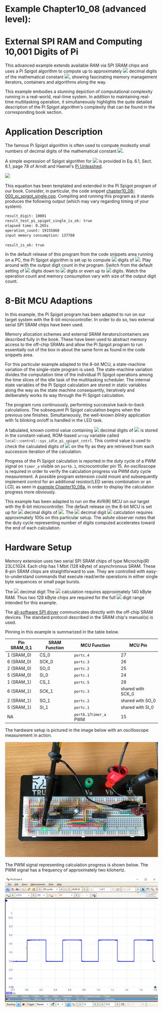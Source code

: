 # Example Chapter10_08 (advanced level):
# External SPI RAM and Computing 10,001 Digits of Pi

This advanced example extends available RAM via SPI SRAM chips
and uses a Pi Spigot algorithm to compute up to approximately
<img src="https://render.githubusercontent.com/render/math?math=10,001">
decimal digits of the mathematical
constant <img src="https://render.githubusercontent.com/render/math?math=\pi">,
showing fascinating memory management iterators,
containers and algorithms along the way.

This example embodies a stunning depiction
of computational complexity running in a real-world, real-time system.
In addition to maintaining real-time multitasking operation,
it simultaneously highlights the quite detailed description
of the Pi Spigot algorithm's complexity that can
be found in the corresponding book section.

# Application Description

The famous Pi Spigot algorithm is often used to compute
modestly small numbers of decimal digits of the mathematical constant
<img src="https://render.githubusercontent.com/render/math?math=\pi">.

A simple expression of Spigot algorithm for
<img src="https://render.githubusercontent.com/render/math?math=\pi">
is provided in Eq. 6.1, Sect. 6.1,
page 78 of Arndt and Haenel's [Pi Unleashed](https://www.springer.com/gp/book/9783642567353).

<img src="https://render.githubusercontent.com/render/math?math=\pi\,=\,2\,+\,\dfrac{1}{3}\Biggl(2\,+\,\dfrac{2}{5}\Biggl(2\,+\,\dfrac{3}{7}\Biggl(2\,+\,\ldots\Biggr)\Biggr)\Biggr)">

This equation has been templated and extended in the Pi Spigot program
of our book. Consider, in particular, the code snippet
[chapter10_08-000_pi_spigot_single.cpp](../../code_snippets/chapter10/chapter10_08-000_pi_spigot_single.cpp).
Compiling and running this program as it stands produces the following output
(which may vary regarding timing of your system):

```
result_digit: 10001
result_test_pi_spigot_single_is_ok: true
elapsed time: 0.265s
operation_count: 19155868
input memory consumption: 137788

result_is_ok: true
```

In the default release of this program
from the code snippets area running on a PC,
the Pi Spigot algorithm is set up to compute
<img src="https://render.githubusercontent.com/render/math?math=10,001">
digits of
<img src="https://render.githubusercontent.com/render/math?math=\pi">.
Play around with the output digit count in the program.
Switch from the default setting of
<img src="https://render.githubusercontent.com/render/math?math=10,001">
digits down to
<img src="https://render.githubusercontent.com/render/math?math=1,001">
digits or even up to
<img src="https://render.githubusercontent.com/render/math?math=100,001">
digits.
Watch the operation count and memory consumption vary with
size of the output digit count.

# 8-Bit MCU Adaptions

In this example, the Pi Spigot program has been adapted
to run on our target system with the 8-bit microcontroller.
In order to do so, two external serial SPI SRAM chips
have been used.

Memory allocation schemes and external SRAM iterators/containers
are described fully in the book. These have been used to
abstract memory access to the off-chip SRAMs
and allow the Pi Spigot program to run essentially
out of the box in about the same form as found
in the code snippets area.

For this particular example adapted to the 8-bit MCU,
a state-machine variation
of the single-state program is used. The state-machine
variation divides the computation time of the individual
Pi Spigot operations among the time slices of the idle
task of the multitasking scheduler. The internal state
variables of the Pi Spigot calculation are stored
in static variables along the way as the state machine
consequently, iteratively and deliberately works its way
through the Pi Spigot calculation.

The program runs continuously, performing successive back-to-back
calculations. The subsequent Pi Spigot calculation begins
when the previous one finishes.
Simultaneously, the well-known _blinky_ application with
1s blinking on/off is handled in the LED task.

A tabulated, known control value containing
<img src="https://render.githubusercontent.com/render/math?math=\gtrsim\,10,011">
decimal digits of
<img src="https://render.githubusercontent.com/render/math?math=\pi">
is stored in the constant-valued, ROM-based `array` variable
called `local::control::sys_idle_pi_spigot_cntrl`. This control value
is used to check the calculated digits of
<img src="https://render.githubusercontent.com/render/math?math=\pi">
on the fly as they are retrieved from each successive iteration
of the calculation.

Progress of the Pi Spigot calculation is reported in the
duty cycle of a PWM signal on `timer_a` visible on `portb.1`, microcontroller pin 15.
An oscilloscope is required in order to verify the calculation
progress via PWM duty cycle measurement.
A possible program extension
could mount and subsequently implement control for
an additional resistor/LED series combination
or an LCD, as seen in
[example Chapter10_08a](../chapter10_08a),
in order to display the calculation progress more obviously.

This example has been adapted to run on the AVR(R) MCU
on our target with the 8-bit microcontroller.
The default release on the 8-bit MCU is set up for
<img src="https://render.githubusercontent.com/render/math?math=1,001">
decimal digits of
<img src="https://render.githubusercontent.com/render/math?math=\pi">.
The
<img src="https://render.githubusercontent.com/render/math?math=1,001">
decimal digit
<img src="https://render.githubusercontent.com/render/math?math=\pi">
calculation requires approximately 100s on this particular setup.
The astute observer notes that
the duty cycle representing number of digits computed
accelerates toward the end of each calculation.

# Hardware Setup

Memory extension uses two serial SPI SRAM chips of type Microchip(R) 23LC1024.
Each chip has 1 Mbit (128 kByte) of asynchronous SRAM.
These 8-pin SRAM chips are straightforward to use.
They are controlled with easy-to-understand commands
that execute read/write operations in either single byte sequences
or small page bursts.

The <img src="https://render.githubusercontent.com/render/math?math=10,001">
decimal digit
The <img src="https://render.githubusercontent.com/render/math?math=\pi">
calculation requires approximately 140 kByte RAM.
Thus two 128 kByte chips are required
for the full
<img src="https://render.githubusercontent.com/render/math?math=10,001">
digit range intended for this example.

The [all-software SPI driver](./src/mcal_spi/mcal_spi_software_port_driver.h)
communicates directly with the off-chip SRAM devices.
The standard protocol described in the SRAM chip's manual(s) is used.

Pinning in this example is summarized in the table below.

| Pin SRAM_0,1   |  SRAM Function | MCU Function            | MCU Pin            |
| -------------- | -------------- | ----------------------- | ------------------ |
| 1 (SRAM_0)     |    CS_0        | `portc.4`               |       27           |
| 6 (SRAM_0)     |    SCK_0       | `portc.3`               |       26           |
| 2 (SRAM_0)     |    SO_0        | `portc.2`               |       25           |
| 5 (SRAM_0)     |    SI_0        | `portc.1`               |       24           |
| 1 (SRAM_1)     |    CS_1        | `portc.5`               |       28           |
| 6 (SRAM_1)     |    SCK_1       | `portc.3`               |  shared with SCK_0 |
| 2 (SRAM_1)     |    SO_1        | `portc.2`               |  shared with SO_0  |
| 5 (SRAM_1)     |    SI_1        | `portc.1`               |  shared with SI_0  |
| NA             |                | `portb.1`/`timer_a` PWM |       15           |

The hardware setup is pictured in the image below with an oscilloscope measurement
in action.

![](./images/board10_08.jpg)

The PWM signal representing calculation progress is shown below.
The PWM signal has a frequency of approximately two kilohertz.

![](./images/scope10_08.jpg)
